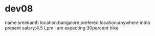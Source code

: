 # dev08
name:sreekanth
location:bangalore
prefered location:anywhere india
present salary:4.5 Lpm
i am expecting 30percent hike


